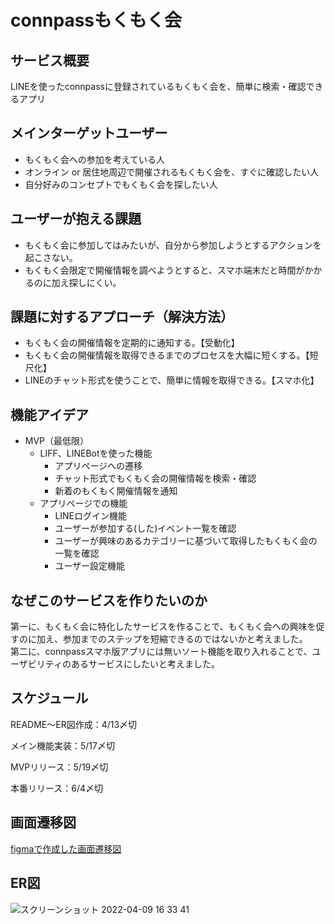 # connpassもくもく会

## サービス概要
LINEを使ったconnpassに登録されているもくもく会を、簡単に検索・確認できるアプリ

## メインターゲットユーザー
- もくもく会への参加を考えている人
- オンライン or 居住地周辺で開催されるもくもく会を、すぐに確認したい人
- 自分好みのコンセプトでもくもく会を探したい人

## ユーザーが抱える課題
- もくもく会に参加してはみたいが、自分から参加しようとするアクションを起こさない。
- もくもく会限定で開催情報を調べようとすると、スマホ端末だと時間がかかるのに加え探しにくい。

## 課題に対するアプローチ（解決方法）
- もくもく会の開催情報を定期的に通知する。【受動化】
- もくもく会の開催情報を取得できるまでのプロセスを大幅に短くする。【短尺化】
- LINEのチャット形式を使うことで、簡単に情報を取得できる。【スマホ化】


## 機能アイデア
- MVP（最低限）
  - LIFF、LINEBotを使った機能
    - アプリページへの遷移
    - チャット形式でもくもく会の開催情報を検索・確認
    - 新着のもくもく開催情報を通知
  - アプリページでの機能
    - LINEログイン機能
    - ユーザーが参加する(した)イベント一覧を確認
    - ユーザーが興味のあるカテゴリーに基づいて取得したもくもく会の一覧を確認
    - ユーザー設定機能


## なぜこのサービスを作りたいのか
第一に、もくもく会に特化したサービスを作ることで、もくもく会への興味を促すのに加え、参加までのステップを短縮できるのではないかと考えました。<br>
第二に、connpassスマホ版アプリには無いソート機能を取り入れることで、ユーザビリティのあるサービスにしたいと考えました。

## スケジュール
README〜ER図作成：4/13〆切

メイン機能実装：5/17〆切

MVPリリース：5/19〆切

本番リリース：6/4〆切

## 画面遷移図
[figmaで作成した画面遷移図](https://www.figma.com/file/MfHpZqlRobeZI5lAt9GMrr/%E7%94%BB%E9%9D%A2%E9%81%B7%E7%A7%BB%E5%9B%B3)

## ER図
![スクリーンショット 2022-04-09 16 33 41](https://user-images.githubusercontent.com/81758321/162561950-28a59f9a-21f9-4b29-b882-71cd8ff26981.png)
